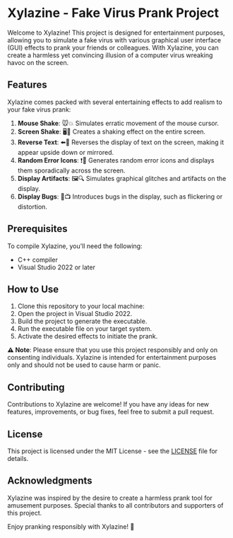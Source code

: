 # Xylazine - Fake Virus Prank Project

Welcome to Xylazine! This project is designed for entertainment purposes, allowing you to simulate a fake virus with various graphical user interface (GUI) effects to prank your friends or colleagues. With Xylazine, you can create a harmless yet convincing illusion of a computer virus wreaking havoc on the screen.

## Features
Xylazine comes packed with several entertaining effects to add realism to your fake virus prank:

1. **Mouse Shake**: 🐭💥 Simulates erratic movement of the mouse cursor.
2. **Screen Shake**: 🖥️🔨 Creates a shaking effect on the entire screen.
3. **Reverse Text**: ⬅️🔡 Reverses the display of text on the screen, making it appear upside down or mirrored.
4. **Random Error Icons**: ❗🚫 Generates random error icons and displays them sporadically across the screen.
5. **Display Artifacts**: 🖼️🔍 Simulates graphical glitches and artifacts on the display.
6. **Display Bugs**: 🐞📺 Introduces bugs in the display, such as flickering or distortion.

## Prerequisites
To compile Xylazine, you'll need the following:

- C++ compiler
- Visual Studio 2022 or later

## How to Use
1. Clone this repository to your local machine:
2. Open the project in Visual Studio 2022.
3. Build the project to generate the executable.
4. Run the executable file on your target system.
5. Activate the desired effects to initiate the prank.

**:warning: Note**: Please ensure that you use this project responsibly and only on consenting individuals. Xylazine is intended for entertainment purposes only and should not be used to cause harm or panic.

## Contributing
Contributions to Xylazine are welcome! If you have any ideas for new features, improvements, or bug fixes, feel free to submit a pull request.

## License
This project is licensed under the MIT License - see the [LICENSE](LICENSE) file for details.

## Acknowledgments
Xylazine was inspired by the desire to create a harmless prank tool for amusement purposes. Special thanks to all contributors and supporters of this project.

Enjoy pranking responsibly with Xylazine! 🎉
